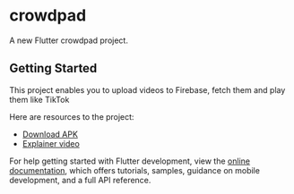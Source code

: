 # crowdpad

A new Flutter crowdpad project.

## Getting Started

This project enables you to upload videos to Firebase, fetch them and play them like TikTok

Here are resources to the project:

- [Download APK](https://github.com/JAtoms/crowdpad/blob/d80e7dc27329571b2a6752c817322b1013941393/assets/app-armeabi-v7a-release.apk)
- [Explainer video](https://drive.google.com/file/d/15QpTzfRzDRbfzHnmm7uJY1zqtMHmEkrA/view?usp=sharing)

For help getting started with Flutter development, view the
[online documentation](https://docs.flutter.dev/), which offers tutorials,
samples, guidance on mobile development, and a full API reference.
